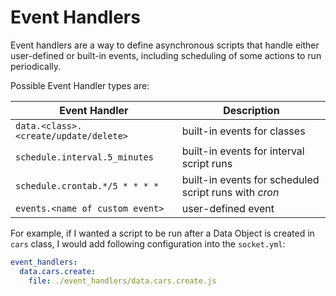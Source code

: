 # Event Handlers

Event handlers are a way to define asynchronous scripts that handle either user-defined or built-in events, including scheduling of some actions to run periodically.

Possible Event Handler types are:

|Event Handler                         |Description                                           |
|--------------------------------------|------------------------------------------------------|
|`data.<class>.<create/update/delete>` |built-in events for classes                           |
|`schedule.interval.5_minutes`         |built-in events for interval script runs              |
|`schedule.crontab.*/5 * * * *`        |built-in events for scheduled script runs with *cron* |
|`events.<name of custom event>`       |user-defined event                                    |

For example, if I wanted a script to be run after a Data Object is created in `cars` class, I would add following configuration into the `socket.yml`:

```yaml
event_handlers:
  data.cars.create:
    file: ./event_handlers/data.cars.create.js
```
